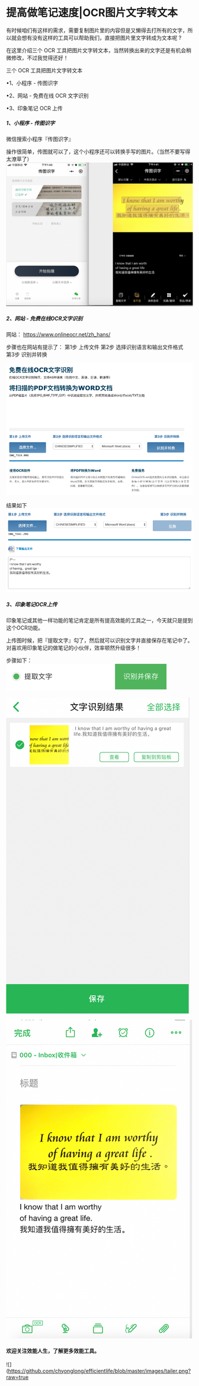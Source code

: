 # 提高做笔记速度|OCR图片文字转文本

有时候咱们有这样的需求，需要复制图片里的内容但是又懒得去打所有的文字，所以就会想有没有这样的工具可以帮助我们，直接把图片里文字转成为文本呢 ?

在这里介绍三个 OCR 工具把图片文字转文本，当然转换出来的文字还是有机会稍微修改，不过我觉得还好！


三个 OCR 工具把图片文字转文本​

•1、小程序 - 传图识字

•2、网站 - 免费在线 OCR 文字识别

•3、印象笔记 OCR 上传


##### 1、小程序 - 传图识字

微信搜索小程序『传图识字』

操作很简单，传图就可以了，这个小程序还可以转换手写的图片。（当然不要写得太潦草了）
![](images/2019-09-16-13-42-15.png)

##### 2、网站 - 免费在线OCR文字识别

网站：
https://www.onlineocr.net/zh_hans/

步骤也在网站有提示了：
第1步 上传文件
第2步 选择识别语言和输出文件格式	
第3步 识别并转换

![](images/2019-09-16-15-17-14.png)

结果如下
![](images/2019-09-16-15-18-13.png)


##### 3、印象笔记OCR上传

印象笔记或其他一样功能的笔记肯定是所有提高效能的工具之一，今天就只是提到这个OCR功能。

上传图时候，把『提取文字』勾了，然后就可以识别文字并直接保存在笔记中了。对喜欢用印象笔记的做笔记的小伙伴，效率顿然升级很多！

步骤如下：
![](images/2019-09-16-15-30-37.png)

![](images/2019-09-16-15-26-00.png)

![](images/2019-09-16-15-26-17.png)

#### 欢迎关注效能人生，了解更多效能工具。
![](https://github.com/chyonglong/efficientlife/blob/master/images/tailer.png?raw=true